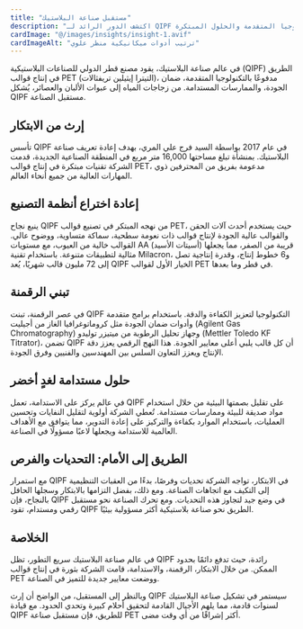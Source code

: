 ```yaml
---
title: "مستقبل صناعة البلاستيك"
description: "اكتشف الدور الرائد لـ QIPF في ثورة صناعة البلاستيك من خلال التكنولوجيا المتقدمة والحلول المبتكرة."
cardImage: "@/images/insights/insight-1.avif"
cardImageAlt: "ترتيب أدوات ميكانيكية منظر علوي"
---
```


في عالم صناعة البلاستيك، يقود مصنع قطر الدولي للصناعات البلاستيكية (QIPF) الطريق في إنتاج قوالب PET (التيترا إيثيلين تريفثالات)، مدفوعًا بالتكنولوجيا المتقدمة، ضمان الجودة، والممارسات المستدامة. من زجاجات المياه إلى عبوات الألبان والعصائر، يُشكل QIPF مستقبل الصناعة.

## إرث من الابتكار

تأسس QIPF في عام 2017 بواسطة السيد فرج علي المري، بهدف إعادة تعريف صناعة البلاستيك. بمنشأة تبلغ مساحتها 16,000 متر مربع في المنطقة الصناعية الجديدة، قدمت الشركة تقنيات مبتكرة في إنتاج قوالب PET، مدعومة بفريق من المحترفين ذوي المهارات العالية من جميع أنحاء العالم.

## إعادة اختراع أنظمة التصنيع

ينبع نجاح QIPF من نهجه المبتكر في تصنيع قوالب PET، حيث يستخدم أحدث آلات الحقن والقوالب عالية الجودة لإنتاج قوالب ذات نعومة سطحية، سماكة متساوية، ووضوح عالي. القوالب خالية من العيوب، مع مستويات AA (أسيتات الأسيد) قريبة من الصفر، مما يجعلها مثالية لتطبيقات متنوعة. باستخدام تقنية Milacron، و6 خطوط إنتاج، وقدرة إنتاجية تصل إلى 72 مليون قالب شهريًا، يُعد QIPF الخيار الأول لقوالب PET في قطر وما بعدها.

## تبني الرقمنة

في عصر الرقمنة، تبنت QIPF التكنولوجيا لتعزيز الكفاءة والدقة. باستخدام برامج متقدمة وأدوات ضمان الجودة مثل كروماتوغرافيا الغاز من أجيليت (Agilent Gas Chromatography) وجهاز تحليل الرطوبة من ميتيزر توليدو (Mettler Toledo KF Titrator)، تضمن QIPF أن كل قالب يلبي أعلى معايير الجودة. هذا النهج الرقمي يعزز دقة الإنتاج ويعزز التعاون السلس بين المهندسين والفنيين وفرق الجودة.

## حلول مستدامة لغدٍ أخضر

في عالم يركز على الاستدامة، تعمل QIPF على تقليل بصمتها البيئية من خلال استخدام مواد صديقة للبيئة وممارسات مستدامة. تُعطي الشركة أولوية لتقليل النفايات وتحسين العمليات، باستخدام الموارد بكفاءة والتركيز على إعادة التدوير، مما يتوافق مع الأهداف العالمية للاستدامة ويجعلها لاعبًا مسؤولًا في الصناعة.

## الطريق إلى الأمام: التحديات والفرص

مع استمرار QIPF في الابتكار، تواجه الشركة تحديات وفرصًا، بدءًا من العقبات التنظيمية إلى التكيف مع اتجاهات الصناعة. ومع ذلك، بفضل التزامها بالابتكار وسجلها الحافل بالنجاح، فإن QIPF في وضع جيد لتجاوز هذه التحديات. ومع تحرك الصناعة نحو مستقبل رقمي ومستدام، تقود QIPF الطريق نحو صناعة بلاستيكية أكثر مسؤولية بيئيًا.

## الخلاصة

في عالم صناعة البلاستيك سريع التطور، تظل QIPF رائدة، حيث تدفع دائمًا بحدود الممكن. من خلال الابتكار، الرقمنة، والاستدامة، قامت الشركة بثورة في إنتاج قوالب PET ووضعت معايير جديدة للتميز في الصناعة.

وبالنظر إلى المستقبل، من الواضح أن إرث QIPF سيستمر في تشكيل صناعة البلاستيك لسنوات قادمة، مما يلهم الأجيال القادمة لتحقيق أحلام كبيرة وتحدي الحدود. مع قيادة QIPF للطريق، فإن مستقبل صناعة PET أكثر إشراقًا من أي وقت مضى.

